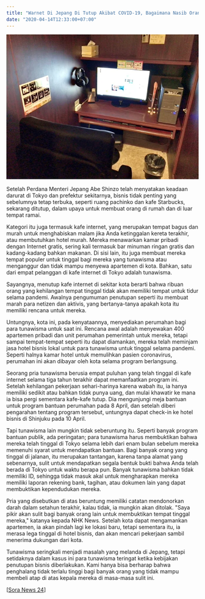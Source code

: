 ```yaml
---
title: "Warnet Di Jepang Di Tutup Akibat COVID-19, Bagaimana Nasib Orang-Orang Yang Tinggal Di Sana?"
date: "2020-04-14T12:33:00+07:00"
---
```


![Warnet Di Jepang Di Tutup Akibat COVID-19, Bagaimana Nasib Orang-Orang Yang Tinggal Di Sana?](./sekaidotid-net-cafe1.webp)

Setelah Perdana Menteri Jepang Abe Shinzo telah menyatakan keadaan darurat di Tokyo dan prefektur sekitarnya, bisnis tidak penting yang sebelumnya tetap terbuka, seperti ruang pachinko dan kafe Starbucks, sekarang ditutup, dalam upaya untuk membuat orang di rumah dan di luar tempat ramai.

Kategori itu juga termasuk kafe internet, yang merupakan tempat bagus dan murah untuk menghabiskan malam jika Anda ketinggalan kereta terakhir, atau membutuhkan hotel murah. Mereka menawarkan kamar pribadi dengan Internet gratis, sering kali termasuk bar minuman ringan gratis dan kadang-kadang bahkan makanan. Di sisi lain, itu juga membuat mereka tempat populer untuk tinggal bagi mereka yang tunawisma atau menganggur dan tidak mampu menyewa apartemen di kota. Bahkan, satu dari empat pelanggan di kafe internet di Tokyo adalah tunawisma.

Sayangnya, menutup kafe internet di sekitar kota berarti bahwa ribuan orang yang kehilangan tempat tinggal tidak akan memiliki tempat untuk tidur selama pandemi. Awalnya pengumuman penutupan seperti itu membuat marah para netizen dan aktivis, yang bertanya-tanya apakah kota itu memiliki rencana untuk mereka.

Untungnya, kota ini, pada kenyataannya, menyediakan perumahan bagi para tunawisma untuk saat ini. Rencana awal adalah menyewakan 400 apartemen pribadi dan unit perumahan pemerintah untuk mereka, tetapi sampai tempat-tempat seperti itu dapat diamankan, mereka telah meminjam jasa hotel bisnis lokal untuk para tunawisma untuk tinggal selama pandemi. Seperti halnya kamar hotel untuk memulihkan pasien coronavirus, perumahan ini akan dibayar oleh kota selama program berlangsung.

Seorang pria tunawisma berusia empat puluhan yang telah tinggal di kafe internet selama tiga tahun terakhir dapat memanfaatkan program ini. Setelah kehilangan pekerjaan sehari-harinya karena wabah itu, ia hanya memiliki sedikit atau bahkan tidak punya uang, dan mulai khawatir ke mana ia bisa pergi sementara kafe-kafe tutup. Dia mengunjungi meja bantuan untuk program bantuan perumahan pada 8 April, dan setelah diberi pengarahan tentang program tersebut, untungnya dapat check-in ke hotel bisnis di Shinjuku pada 10 April.

Tapi tunawisma lain mungkin tidak seberuntung itu. Seperti banyak program bantuan publik, ada peringatan; para tunawisma harus membuktikan bahwa mereka telah tinggal di Tokyo selama lebih dari enam bulan sebelum mereka memenuhi syarat untuk mendapatkan bantuan. Bagi banyak orang yang tinggal di jalanan, itu merupakan tantangan, karena tanpa alamat yang sebenarnya, sulit untuk mendapatkan segala bentuk bukti bahwa Anda telah berada di Tokyo untuk waktu berapa pun. Banyak tunawisma bahkan tidak memiliki ID, sehingga tidak masuk akal untuk mengharapkan mereka memiliki laporan rekening bank, tagihan, atau dokumen lain yang dapat membuktikan kependudukan mereka.

Pria yang disebutkan di atas beruntung memiliki catatan mendonorkan darah dalam setahun terakhir, kalau tidak, ia mungkin akan ditolak. "Saya pikir akan sulit bagi banyak orang lain untuk membuktikan tempat tinggal mereka," katanya kepada NHK News. Setelah kota dapat mengamankan apartemen, ia akan pindah lagi ke lokasi baru, tetapi sementara itu, ia merasa lega tinggal di hotel bisnis, dan akan mencari pekerjaan sambil menerima dukungan dari kota.

Tunawisma seringkali menjadi masalah yang melanda di Jepang, tetapi setidaknya dalam kasus ini para tunawisma teringat ketika kebijakan penutupan bisnis diberlakukan. Kami hanya bisa berharap bahwa penghalang tidak terlalu tinggi bagi banyak orang yang tidak mampu membeli atap di atas kepala mereka di masa-masa sulit ini.

\[[Sora News 24](https://soranews24.com/2020/04/14/internet-cafes-in-tokyo-now-closed-due-to-coronavirus-but-what-about-those-who-live-in-them/utm_source=SEKAI.ID&utm_medium=SEKAI.ID_Source_Link&utm_campaign=SEKAI.ID_Source_Link)\]

